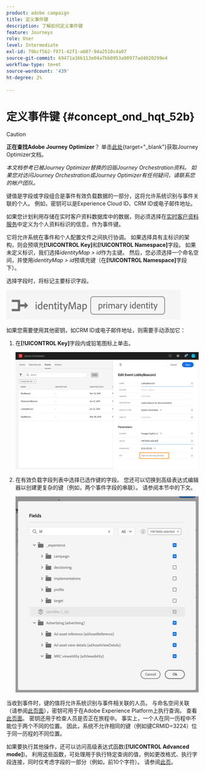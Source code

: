 ```yaml
---
product: adobe campaign
title: 定义事件键
description: 了解如何定义事件键
feature: Journeys
role: User
level: Intermediate
exl-id: 79bcf562-f971-42f1-a607-94a2510c4a07
source-git-commit: 69471a36b113e04a7bb0953a90977ad4020299e4
workflow-type: tm+mt
source-wordcount: '439'
ht-degree: 2%

---
```


# 定义事件键 {#concept_ond_hqt_52b}


>[!CAUTION]
>
>**正在查找Adobe Journey Optimizer**？ 单击[此处](https://experienceleague.adobe.com/zh-hans/docs/journey-optimizer/using/ajo-home){target="_blank"}获取Journey Optimizer文档。
>
>
>_本文档参考已被Journey Optimizer替换的旧版Journey Orchestration资料。 如果您对访问Journey Orchestration或Journey Optimizer有任何疑问，请联系您的帐户团队。_


键值是字段或字段组合是事件有效负载数据的一部分，这将允许系统识别与事件关联的个人。 例如，密钥可以是Experience Cloud ID、CRM ID或电子邮件地址。

如果您计划利用存储在实时客户资料数据库中的数据，则必须选择在[实时客户资料服务](https://experienceleague.adobe.com/docs/experience-platform/profile/home.html?lang=zh-Hans)中定义为个人资料标识的信息，作为事件键。

它将允许系统在事件和个人配置文件之间执行协调。 如果选择具有主标识的架构，则会预填充&#x200B;**[!UICONTROL Key]**&#x200B;和&#x200B;**[!UICONTROL Namespace]**&#x200B;字段。 如果未定义标识，我们选择&#x200B;_identityMap > id_&#x200B;作为主键。 然后，您必须选择一个命名空间，并使用&#x200B;_identityMap > id_&#x200B;预填充键（在&#x200B;**[!UICONTROL Namespace]**&#x200B;字段下）。

选择字段时，将标记主要标识字段。

![](../assets/primary-identity.png)

如果您需要使用其他密钥，如CRM ID或电子邮件地址，则需要手动添加它：

1. 在&#x200B;**[!UICONTROL Key]**&#x200B;字段内或铅笔图标上单击。

   ![](../assets/journey16.png)

1. 在有效负载字段列表中选择已选作键的字段。 您还可以切换到高级表达式编辑器以创建更复杂的键（例如，两个事件字段的串联）。 请参阅本节中的下文。

   ![](../assets/journey20.png)

当收到事件时，键的值将允许系统识别与事件相关联的人员。 与命名空间关联（请参阅[此页面](../event/selecting-the-namespace.md)），密钥可用于在Adobe Experience Platform上执行查询。 查看[此页面](../building-journeys/about-orchestration-activities.md)。
密钥还用于检查人员是否正在旅程中。 事实上，一个人在同一历程中不能位于两个不同的位置。 因此，系统不允许相同的键（例如键CRMID=3224）位于同一历程的不同位置。

如果要执行其他操作，还可以访问高级表达式函数(**[!UICONTROL Advanced mode]**)。 利用这些函数，可处理用于执行特定查询的值，例如更改格式、执行字段连接，同时仅考虑字段的一部分（例如，前10个字符）。 请参阅[此页](../expression/expressionadvanced.md)。
